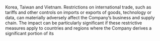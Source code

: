 Korea, Taiwan and Vietnam. Restrictions on international trade, such as tariffs and other controls on imports or exports of goods,
technology  or  data,  can  materially  adversely  affect  the  Company’s  business  and  supply  chain.  The  impact  can  be  particularly
significant  if  these  restrictive  measures  apply  to  countries  and  regions  where  the  Company  derives  a  significant  portion  of  its